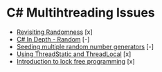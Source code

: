 # C# Multihtreading Issues

* [Revisiting Randomness](https://codeblog.jonskeet.uk/2009/11/04/revisiting-randomness/) [x]
* [C# In Depth - Random](http://csharpindepth.com/Articles/Chapter12/Random.aspx) [-]
* [Seeding multiple random number generators](https://stackoverflow.com/questions/36376888/seeding-multiple-random-number-generators) [-]
* [Using ThreadStatic and ThreadLocal](http://putridparrot.com/blog/using-threadstatic-and-threadlocal/) [x]
* [Introduction to lock free programming](http://preshing.com/20120612/an-introduction-to-lock-free-programming/?fref=gc&dti=207496662685092) [x]
